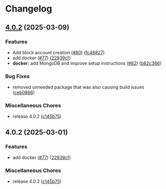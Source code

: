 # Changelog

## [4.0.2](https://github.com/parampavar/myDrive/compare/v4.0.2...v4.0.2) (2025-03-09)


### Features

* Add block account creation ([#80](https://github.com/parampavar/myDrive/issues/80)) ([fc48827](https://github.com/parampavar/myDrive/commit/fc48827338c3eb5632249e34dcc1f5b8d1c61031))
* add docker ([#77](https://github.com/parampavar/myDrive/issues/77)) ([22939cf](https://github.com/parampavar/myDrive/commit/22939cf21dc2df8281c588206098f4aaf5472b19))
* **docker:** add MongoDB and improve setup instructions ([#82](https://github.com/parampavar/myDrive/issues/82)) ([b82c366](https://github.com/parampavar/myDrive/commit/b82c3665a1fb72964237b154facb29b0ea891768))


### Bug Fixes

* removed unneeded package that was also causing build issues ([ceb0866](https://github.com/parampavar/myDrive/commit/ceb08661740de7690df525d9f1ee55d767032eeb))


### Miscellaneous Chores

* release 4.0.2 ([c145b75](https://github.com/parampavar/myDrive/commit/c145b7526b185b57214a946858fcff41ccd67d9e))

## 4.0.2 (2025-03-01)


### Features

* add docker ([#77](https://github.com/subnub/myDrive/issues/77)) ([22939cf](https://github.com/subnub/myDrive/commit/22939cf21dc2df8281c588206098f4aaf5472b19))


### Miscellaneous Chores

* release 4.0.2 ([c145b75](https://github.com/subnub/myDrive/commit/c145b7526b185b57214a946858fcff41ccd67d9e))

